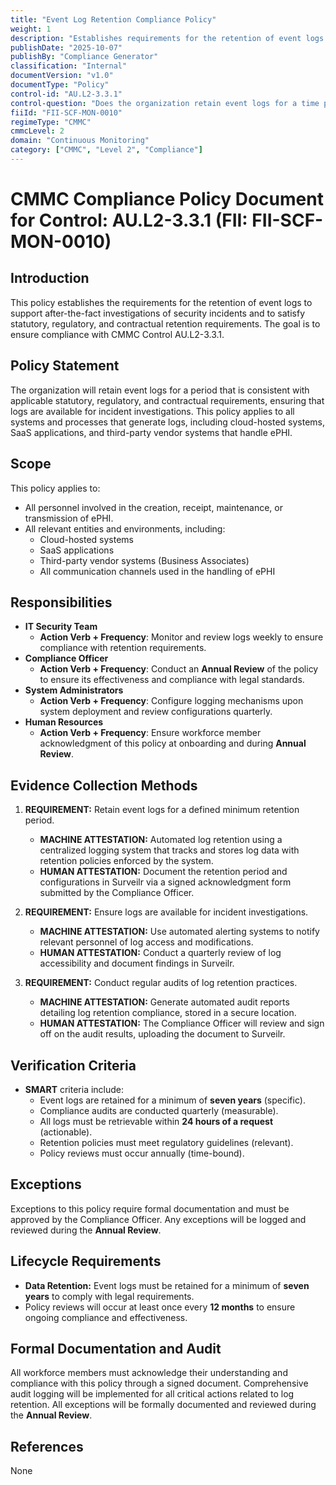 ```yaml
---
title: "Event Log Retention Compliance Policy"
weight: 1
description: "Establishes requirements for the retention of event logs to support investigations and ensure compliance with statutory and regulatory obligations."
publishDate: "2025-10-07"
publishBy: "Compliance Generator"
classification: "Internal"
documentVersion: "v1.0"
documentType: "Policy"
control-id: "AU.L2-3.3.1"
control-question: "Does the organization retain event logs for a time period consistent with records retention requirements to provide support for after-the-fact investigations of security incidents and to meet statutory, regulatory and contractual retention requirements?"
fiiId: "FII-SCF-MON-0010"
regimeType: "CMMC"
cmmcLevel: 2
domain: "Continuous Monitoring"
category: ["CMMC", "Level 2", "Compliance"]
---
```



# CMMC Compliance Policy Document for Control: AU.L2-3.3.1 (FII: FII-SCF-MON-0010)

## Introduction
This policy establishes the requirements for the retention of event logs to support after-the-fact investigations of security incidents and to satisfy statutory, regulatory, and contractual retention requirements. The goal is to ensure compliance with CMMC Control AU.L2-3.3.1.

## Policy Statement
The organization will retain event logs for a period that is consistent with applicable statutory, regulatory, and contractual requirements, ensuring that logs are available for incident investigations. This policy applies to all systems and processes that generate logs, including cloud-hosted systems, SaaS applications, and third-party vendor systems that handle ePHI.

## Scope
This policy applies to:
- All personnel involved in the creation, receipt, maintenance, or transmission of ePHI.
- All relevant entities and environments, including:
  - Cloud-hosted systems
  - SaaS applications
  - Third-party vendor systems (Business Associates)
  - All communication channels used in the handling of ePHI

## Responsibilities
- **IT Security Team**
  - **Action Verb + Frequency**: Monitor and review logs weekly to ensure compliance with retention requirements.
- **Compliance Officer**
  - **Action Verb + Frequency**: Conduct an **Annual Review** of the policy to ensure its effectiveness and compliance with legal standards.
- **System Administrators**
  - **Action Verb + Frequency**: Configure logging mechanisms upon system deployment and review configurations quarterly.
- **Human Resources**
  - **Action Verb + Frequency**: Ensure workforce member acknowledgment of this policy at onboarding and during **Annual Review**.

## Evidence Collection Methods
1. **REQUIREMENT:** Retain event logs for a defined minimum retention period.
   - **MACHINE ATTESTATION:** Automated log retention using a centralized logging system that tracks and stores log data with retention policies enforced by the system.
   - **HUMAN ATTESTATION:** Document the retention period and configurations in Surveilr via a signed acknowledgment form submitted by the Compliance Officer.

2. **REQUIREMENT:** Ensure logs are available for incident investigations.
   - **MACHINE ATTESTATION:** Use automated alerting systems to notify relevant personnel of log access and modifications.
   - **HUMAN ATTESTATION:** Conduct a quarterly review of log accessibility and document findings in Surveilr.

3. **REQUIREMENT:** Conduct regular audits of log retention practices.
   - **MACHINE ATTESTATION:** Generate automated audit reports detailing log retention compliance, stored in a secure location.
   - **HUMAN ATTESTATION:** The Compliance Officer will review and sign off on the audit results, uploading the document to Surveilr.

## Verification Criteria
- **SMART** criteria include:
  - Event logs are retained for a minimum of **seven years** (specific).
  - Compliance audits are conducted quarterly (measurable).
  - All logs must be retrievable within **24 hours of a request** (actionable).
  - Retention policies must meet regulatory guidelines (relevant).
  - Policy reviews must occur annually (time-bound).

## Exceptions
Exceptions to this policy require formal documentation and must be approved by the Compliance Officer. Any exceptions will be logged and reviewed during the **Annual Review**.

## Lifecycle Requirements
- **Data Retention:** Event logs must be retained for a minimum of **seven years** to comply with legal requirements.
- Policy reviews will occur at least once every **12 months** to ensure ongoing compliance and effectiveness.

## Formal Documentation and Audit
All workforce members must acknowledge their understanding and compliance with this policy through a signed document. Comprehensive audit logging will be implemented for all critical actions related to log retention. All exceptions will be formally documented and reviewed during the **Annual Review**.

## References
None
